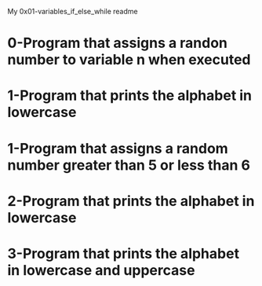 My 0x01-variables_if_else_while readme
# 0-Program that assigns a randon number to variable n when executed
# 1-Program that prints the alphabet in lowercase
# 1-Program that assigns a random number greater than 5 or less than 6
# 2-Program that prints the alphabet in lowercase
# 3-Program that prints the alphabet in lowercase and uppercase

